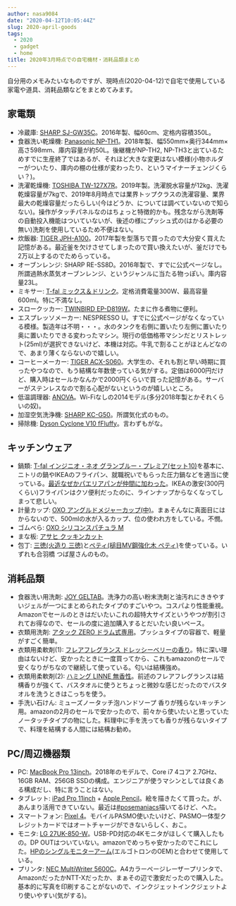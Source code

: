 ```yaml
---
author: nasa9084
date: "2020-04-12T10:05:44Z"
slug: 2020-april-goods
tags:
  - 2020
  - gadget
  - home
title: 2020年3月時点での自宅機材・消耗品類まとめ
---
```



自分用のメモみたいなものですが、現時点(2020-04-12)で自宅で使用している家電や道具、消耗品類などをまとめてみます。

## 家電類

* 冷蔵庫: [SHARP SJ-GW35C](https://jp.sharp/reizo/products/sjgw35c.html)。2016年製、幅60cm、定格内容積350L。
* 食器洗い乾燥機: [Panasonic NP-TH1](https://panasonic.jp/dish/p-db/NP-TH1.html)。2018年製、幅550mm×奥行344mm×高さ598mm、庫内容量が約50L。後継機がNP-TH2, NP-TH3と出ているためすでに生産終了ではあるが、それほど大きな変更はない模様(小物ホルダーがついたり、庫内の棚の仕様が変わったり、というマイナーチェンジくらい？)。
* 洗濯乾燥機: [TOSHIBA TW-127X7R](https://www.toshiba-lifestyle.co.jp/living/laundries/tw_127x7/)。2019年製。洗濯脱水容量が12kg、洗濯乾燥容量が7kgで、2019年8月時点では業界トップクラスの洗濯容量、業界最大の乾燥容量だったらしい(今はどうか、については調べていないので知らない)。操作がタッチパネルなのはちょっと特徴的かも。残念ながら洗剤等の自動投入機能はついていないが、後述の様にプッシュ式の(はかる必要の無い)洗剤を使用しているため不便はない。
* 炊飯器: [TIGER JPH-A100](https://www.tiger.jp/product/ricecooker/JPH-A.html?productId=JPH-A)。2017年製を型落ちで買ったので大分安く買えた記憶がある。最近釜を欠けさせてしまったので買い換えたいが、釜だけでも2万以上するのでためらっている。
* オーブンレンジ: SHARP RE-SS8D。2016年製で、すでに公式ページなし。所謂過熱水蒸気オーブンレンジ、というジャンルに当たる物っぽい。庫内容量23L。
* ミキサー: [T-fal ミックス＆ドリンク](https://www.t-fal.co.jp/products/cooking-appliances/blenders/mix_and_drink_red/)。定格消費電量300W、最高容量600ml。特に不満なし。
* スロークッカー: [TWINBIRD EP-D819W](https://www.twinbird.jp/products/epd819.html)。たまに作る煮物に便利。
* エスプレッソメーカー: NESPRESSO U。すでに公式ページがなくなっている模様。製造年は不明・・・。水のタンクを右側に置いたり左側に置いたり奥に置いたりできる変わったマシン。現行の低価格帯マシンだとリストレット(25ml)が選択できないけど、本機は対応。牛乳で割ることがほとんどなので、あまり薄くならないので嬉しい。
* コーヒーメーカー: [TIGER ACX-S060](https://www.tiger.jp/product/coffeemaker/ACX-S060.html?productId=ACX-S060)。大学生の、それも割と早い時期に買ったやつなので、もう結構な年数使っている気がする。定価は6000円だけど、購入時はセールかなんかで2000円くらいで買った記憶がある。サーバーがステンレスなので割る心配がないというのが嬉しいところ。
* 低温調理器: [ANOVA](https://anovaculinary.com/?lang=ja)。Wi-Fiなしの2014モデル(多分2018年製とかそれくらいの奴)。
* 加湿空気洗浄機: [SHARP KC-G50](https://jp.sharp/kuusei/products/kcg50.html)。所謂気化式のもの。
* 掃除機: [Dyson Cyclone V10 fFluffy](https://www.dyson.co.jp/dyson-vacuums/cordless/dyson-v10/%e3%82%b7%e3%83%aa%e3%83%bc%e3%82%ba%e4%b8%80%e8%a6%a7.aspx)。言わずもがな。

## キッチンウェア

* 鍋類: [T-fal インジニオ・ネオ グランブルー・プレミア(セット10)](https://www.t-fal.co.jp/products/pots-pans/stackable/ingenio_grand_bleu_premier/)を基本に、ニトリの鍋やIKEAのフライパン、就職祝いでもらった圧力鍋などを適当に使っている。[最近なぜかパエリアパンが仲間に加わった](/birthday-paella/)。IKEAの激安(300円くらい)フライパンはクソ便利だったのに、ラインナップからなくなってしまって悲しい。
* 計量カップ: [OXO アングルドメジャーカップ(中)](https://www.oxojapan.com/products/cooking-baking-34/measuring/angled-measuring-cup-2-cup)。まぁそんなに真面目にはからないので、500mlの水が入るカップ、位の使われ方をしている。不憫。
* ゴムべら: [OXO シリコンスパチュラ M](https://www.oxojapan.com/products/cooking-baking-34/silicone-nylon-cooking-tools/medium-silicone-spatula#raspberry)
* まな板: [アサヒ クッキンカット](https://www.kitchentime.jp/products/detail/4)
* 包丁: [三徳(火造り 三徳)](https://tsubaya.co.jp/?pid=107802071)と[ペティ(槌目MV鋼強化木 ペティ)](https://tsubaya.co.jp/?pid=107802057)を使っている。いずれも合羽橋 つば屋さんのもの。

## 消耗品類

* 食器洗い用洗剤: [JOY GELTAB](https://www.myrepi.com/home/cleaning/joy-geltab)。洗浄力の高い粉末洗剤と油汚れにききやすいジェルが一つにまとめられたタイプのすごいやつ。コスパより性能重視。Amazonでセールのときはだいたいこれの超特大サイズというやつが割引されてお得なので、セールの度に追加購入するとだいたい良いペース。
* 衣類用洗剤: [アタック ZERO ドラム式専用](https://www.kao.co.jp/attack/products/zero/)。プッシュタイプの容器で、軽量がすごく簡単。
* 衣類用柔軟剤(1): [フレアフレグランス ドレッシーベリーの香り](https://www.kao.co.jp/flair-fragrance/lineup/)。特に深い理由はないけど、安かったときに一度買ってから、これもamazonのセールで安くなりがちなので継続して使っている。匂いは結構強め。
* 衣類用柔軟剤(2): [ハミング LINNE 無香性](https://www.kao.co.jp/humming/linne/)。前述のフレアフレグランスは結構香りが強くて、バスタオルに使うとちょっと微妙な感じだったのでバスタオルを洗うときはこっちを使う。
* 手洗い石けん: ミューズノータッチ泡ハンドソープ 香りが残らないキッチン用。amazonの2月のセールで安かったので、前々から使いたいと思っていたノータッチタイプの物にした。料理中に手を洗っても香りが残らないタイプで、料理を結構する人間には結構お勧め。

## PC/周辺機器類

* PC: [MacBook Pro 13inch](https://www.apple.com/jp/macbook-pro-13/)。2018年のモデルで、Core i7 4コア 2.7GHz、16GB RAM、256GB SSDの構成。エンジニアが使うマシンとしては良くある構成だし、特に言うことはない。
* タブレット: [iPad Pro 11inch](https://www.apple.com/jp/ipad-pro/) + [Apple Pencil](https://www.apple.com/jp/apple-pencil/)。絵を描きたくて買った。が、あんまり活用できていない。最近は[#posemaniacs](https://twitter.com/search?q=from%3A%40nasa9084%20%23posemaniacs&src=typed_query)描いてるけど、へた。
* スマートフォン: [Pixel 4](https://store.google.com/jp/product/pixel_4)。モバイルPASMO使いたいけど、PASMO一体型クレジットカードではオートチャージができないらしく、おこ。
* モニタ: [LG 27UK-850-W](https://www.lg.com/jp/monitor/lg-27UK850-W)。USB-PD対応の4Kモニタがほしくて購入したもの。DP OUTはついていない。amazonでめっちゃ安かったのでこれにした。[HPのシングルモニターアーム](https://www8.hp.com/jp/ja/monitors/product-details/4285255)(エルゴトロンのOEM)と合わせて使用している。
* プリンタ: [NEC MultiWriter 5600C](https://jpn.nec.com/printer/laser/color/5600c/index.html)。A4カラーページレーザープリンタで、AmazonだったかNTT-Xだったか、まぁその辺で激安だったので購入した。基本的に写真を印刷することがないので、インクジェットインクジェットより使いやすい(気がする)。



